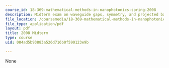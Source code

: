 ```yaml
---
course_id: 18-369-mathematical-methods-in-nanophotonics-spring-2008
description: Midterm exam on waveguide gaps, symmetry, and projected bands.
file_location: /coursemedia/18-369-mathematical-methods-in-nanophotonics-spring-2008/084ad5b93883a526d716b0f590123e9b_midterm_08.pdf
file_type: application/pdf
layout: pdf
title: 2008 Midterm
type: course
uid: 084ad5b93883a526d716b0f590123e9b

---
```

None
